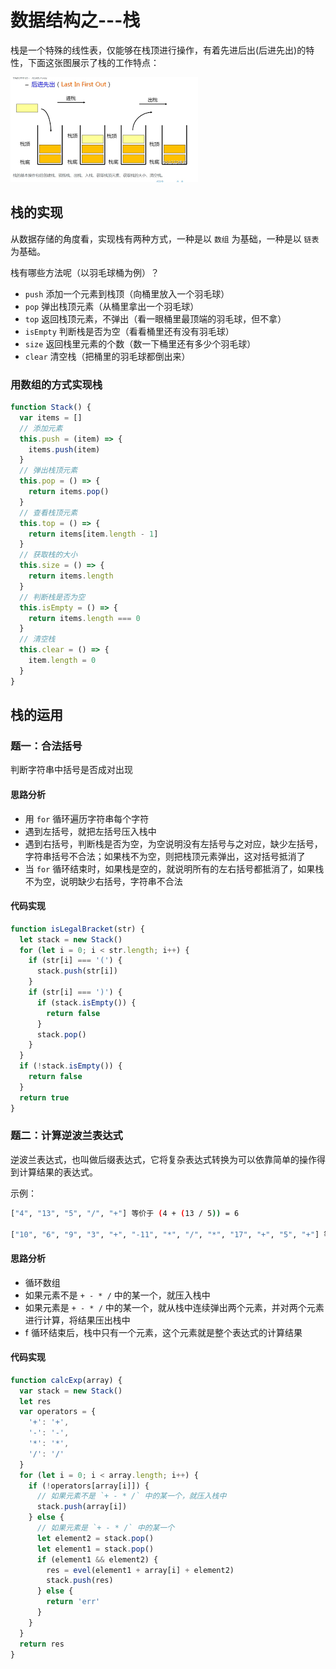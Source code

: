 # 数据结构之---栈

栈是一个特殊的线性表，仅能够在栈顶进行操作，有着先进后出(后进先出)的特性，下面这张图展示了栈的工作特点：

![栈](./images/stack.png)

## 栈的实现

从数据存储的角度看，实现栈有两种方式，一种是以 `数组` 为基础，一种是以 `链表` 为基础。

栈有哪些方法呢（以羽毛球桶为例）？

- `push` 添加一个元素到栈顶（向桶里放入一个羽毛球）
- `pop` 弹出栈顶元素（从桶里拿出一个羽毛球）
- `top` 返回栈顶元素，不弹出（看一眼桶里最顶端的羽毛球，但不拿）
- `isEmpty` 判断栈是否为空（看看桶里还有没有羽毛球）
- `size` 返回栈里元素的个数（数一下桶里还有多少个羽毛球）
- `clear` 清空栈（把桶里的羽毛球都倒出来）

### 用数组的方式实现栈

```js
function Stack() {
  var items = []
  // 添加元素
  this.push = (item) => {
    items.push(item)
  }
  // 弹出栈顶元素
  this.pop = () => {
    return items.pop()
  }
  // 查看栈顶元素
  this.top = () => {
    return items[item.length - 1]
  }
  // 获取栈的大小
  this.size = () => {
    return items.length
  }
  // 判断栈是否为空
  this.isEmpty = () => {
    return items.length === 0
  }
  // 清空栈
  this.clear = () => {
    item.length = 0
  }
}
```

## 栈的运用

### 题一：合法括号

判断字符串中括号是否成对出现

#### 思路分析

- 用 `for` 循环遍历字符串每个字符
- 遇到左括号，就把左括号压入栈中
- 遇到右括号，判断栈是否为空，为空说明没有左括号与之对应，缺少左括号，字符串括号不合法；如果栈不为空，则把栈顶元素弹出，这对括号抵消了
- 当 `for` 循环结束时，如果栈是空的，就说明所有的左右括号都抵消了，如果栈不为空，说明缺少右括号，字符串不合法

#### 代码实现

```js
function isLegalBracket(str) {
  let stack = new Stack()
  for (let i = 0; i < str.length; i++) {
    if (str[i] === '(') {
      stack.push(str[i])
    }
    if (str[i] === ')') {
      if (stack.isEmpty()) {
        return false
      }
      stack.pop()
    }
  }
  if (!stack.isEmpty()) {
    return false
  }
  return true
}
```

### 题二：计算逆波兰表达式

逆波兰表达式，也叫做后缀表达式，它将复杂表达式转换为可以依靠简单的操作得到计算结果的表达式。

示例：

```bash
["4", "13", "5", "/", "+"] 等价于 (4 + (13 / 5)) = 6

["10", "6", "9", "3", "+", "-11", "*", "/", "*", "17", "+", "5", "+"] 等价于 ((10 * (6 / ((9 + 3) * -11))) + 17) + 5
```

#### 思路分析

- 循环数组
- 如果元素不是 `+ - * /` 中的某一个，就压入栈中
- 如果元素是 `+ - * /` 中的某一个，就从栈中连续弹出两个元素，并对两个元素进行计算，将结果压出栈中
- f 循环结束后，栈中只有一个元素，这个元素就是整个表达式的计算结果

#### 代码实现

```js
function calcExp(array) {
  var stack = new Stack()
  let res
  var operators = {
    '+': '+',
    '-': '-',
    '*': '*',
    '/': '/'
  }
  for (let i = 0; i < array.length; i++) {
    if (!operators[array[i]]) {
      // 如果元素不是 `+ - * /` 中的某一个，就压入栈中
      stack.push(array[i])
    } else {
      // 如果元素是 `+ - * /` 中的某一个
      let element2 = stack.pop()
      let element1 = stack.pop()
      if (element1 && element2) {
        res = evel(element1 + array[i] + element2)
        stack.push(res)
      } else {
        return 'err'
      }
    }
  }
  return res
}
```
